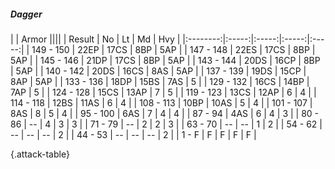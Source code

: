 ##### Dagger

|      |   Armor   ||||
|   Result   |   No   |   Lt   |   Md   |   Hvy   |
|:--------:|:-----:|:-----:|:-----:|:-----:|
| 149 - 150 | 22EP | 17CS | 8BP | 5AP |
| 147 - 148 | 22ES | 17CS | 8BP | 5AP |
| 145 - 146 | 21DP | 17CS | 8BP | 5AP |
| 143 - 144 | 20DS | 16CP | 8BP | 5AP |
| 140 - 142 | 20DS | 16CS | 8AS | 5AP |
| 137 - 139 | 19DS | 15CP | 8AP | 5AP |
| 133 - 136 | 18DP | 15BS | 7AS | 5 |
| 129 - 132 | 16CS | 14BP | 7AP | 5 |
| 124 - 128 | 15CS | 13AP | 7 | 5 |
| 119 - 123 | 13CS | 12AP | 6 | 4 |
| 114 - 118 | 12BS | 11AS | 6 | 4 |
| 108 - 113 | 10BP | 10AS | 5 | 4 |
| 101 - 107 | 8AS | 8 | 5 | 4 |
| 95 - 100 | 6AS | 7 | 4 | 4 |
| 87 - 94 | 4AS | 6 | 4 | 3 |
| 80 - 86 | --  | 4 | 3 | 3 |
| 71 - 79 | --  | 2 | 2 | 3 |
| 63 - 70 | --  | --  | 1 | 2 |
| 54 - 62 | --  | --  | --  | 2 |
| 44 - 53 | --  | --  | --  | 2 |
| 1 - F | F | F | F | F |

{.attack-table}

